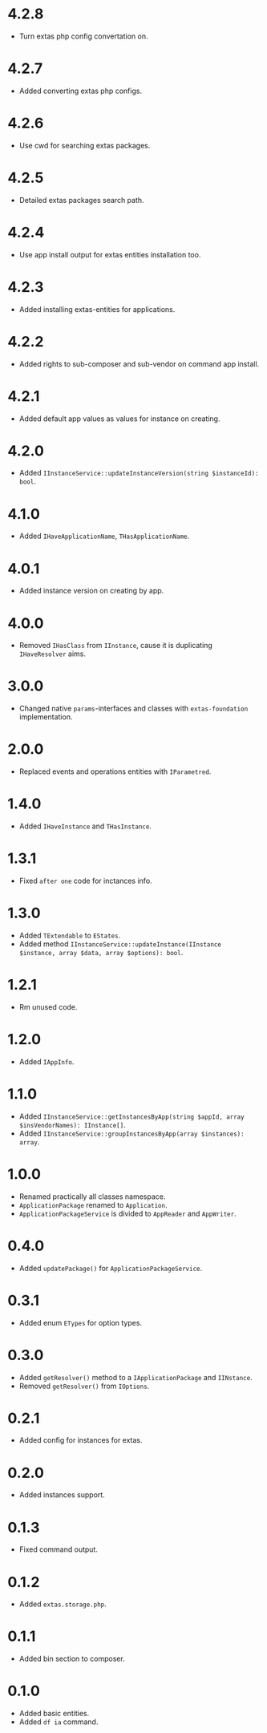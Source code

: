 # 4.2.8

- Turn extas php config convertation on.

# 4.2.7

- Added converting extas php configs.

# 4.2.6

- Use cwd for searching extas packages.

# 4.2.5

- Detailed extas packages search path.

# 4.2.4

- Use app install output for extas entities installation too.

# 4.2.3

- Added installing extas-entities for applications.

# 4.2.2

- Added rights to sub-composer and sub-vendor on command app install. 

# 4.2.1

- Added default app values as values for instance on creating.

# 4.2.0

- Added `IInstanceService::updateInstanceVersion(string $instanceId): bool`.

# 4.1.0

- Added `IHaveApplicationName`, `THasApplicationName`.

# 4.0.1

- Added instance version on creating by app.

# 4.0.0

- Removed `IHasClass` from `IInstance`, cause it is duplicating `IHaveResolver` aims.

# 3.0.0

- Changed native `params`-interfaces and classes with `extas-foundation` implementation.

# 2.0.0

- Replaced events and operations entities with `IParametred`.

# 1.4.0

- Added `IHaveInstance` and `THasInstance`.

# 1.3.1

- Fixed `after one` code for inctances info.

# 1.3.0

- Added `TExtendable` to `EStates`.
- Added method `IInstanceService::updateInstance(IInstance $instance, array $data, array $options): bool`.

# 1.2.1

- Rm unused code.

# 1.2.0

- Added `IAppInfo`.

# 1.1.0

- Added `IInstanceService::getInstancesByApp(string $appId, array $insVendorNames): IInstance[]`.
- Added `IInstanceService::groupInstancesByApp(array $instances): array`.

# 1.0.0

- Renamed practically all classes namespace.
- `ApplicationPackage` renamed to `Application`.
- `ApplicationPackageService` is divided to `AppReader` and `AppWriter`.

# 0.4.0

- Added `updatePackage()` for `ApplicationPackageService`.

# 0.3.1

- Added enum `ETypes` for option types.

# 0.3.0

- Added `getResolver()` method to a `IApplicationPackage` and `IINstance`.
- Removed `getResolver()` from `IOptions`.

# 0.2.1

- Added config for instances for extas.

# 0.2.0

- Added instances support.

# 0.1.3

- Fixed command output.

# 0.1.2

- Added `extas.storage.php`.

# 0.1.1

- Added bin section to composer.

# 0.1.0

- Added basic entities.
- Added `df ia` command.